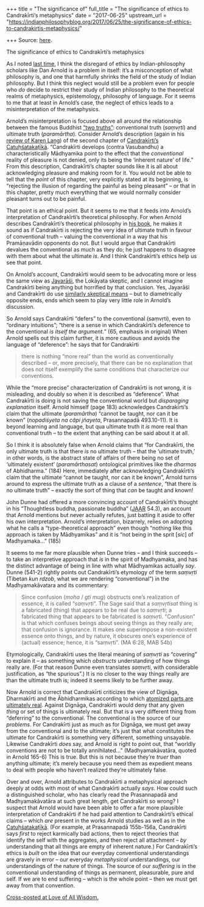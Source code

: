 +++
title = "The significance of"
full_title = "The significance of ethics to Candrakīrti’s metaphysics"
date = "2017-06-25"
upstream_url = "https://indianphilosophyblog.org/2017/06/25/the-significance-of-ethics-to-candrakirtis-metaphysics/"

+++
Source: [here](https://indianphilosophyblog.org/2017/06/25/the-significance-of-ethics-to-candrakirtis-metaphysics/).

The significance of ethics to Candrakīrti’s metaphysics

As I noted [last time](http://wp.me/p486Wp-L2), I think the disregard of
ethics by Indian-philosophy scholars like Dan Arnold is a problem in
itself: it’s a misconception of what philosophy is, and one that
harmfully shrinks the field of the study of Indian philosophy. But I
think this neglect would still be a problem even for people who *do*
decide to restrict their study of Indian philosophy to the theoretical
realms of metaphysics, epistemology, philosophy of language. For it
seems to me that at least in Arnold’s case, the neglect of ethics leads
to a misinterpretation of the metaphysics.

Arnold’s misinterpretation is focused above all around the relationship
between the famous Buddhist [“two
truths”]((https://plato.stanford.edu/entries/twotruths-india/)):
conventional truth (*saṃvṛti*) and ultimate truth (*paramārtha*).
Consider Arnold’s description (again in his [review of Karen
Lang](http://www.jstor.org.ezproxy.bu.edu/stable/4133502?seq=1#page_scan_tab_contents))
of the second chapter of [Candrakīrti’s
Catuḥśatakaṭīkā](http://www.amazon.com/Four-Illusions-Candrakirtis-Travelers-Bodhisattva/dp/0195151135).
“Candrakīrti develops (contra Vasubandhu) a characteristically
Mādhyamika point to the effect that the *conventional* reality of
pleasure is not denied, only its being the ‘inherent nature’ of life.”
From this description, Candrakīrti’s chapter sounds like it is all about
acknowledging pleasure and making room for it. You would not be able to
tell that the *point* of this chapter, very explicitly stated at its
beginning, is “rejecting the illusion of regarding the painful as being
pleasant” – or that in this chapter, pretty much everything that we
would normally consider pleasant turns out to be painful.

That point is an ethical point. But it seems to me that it feeds into
Arnold’s interpretation of Candrakīrti’s theoretical philosophy. For
when Arnold describes Candrakīrti’s theoretical philosophy in [his
book](http://www.amazon.com/Buddhists-Brahmins-Belief-Epistemology-Philosophy/dp/0231132816),
he makes it sound as if Candrakīrti is rejecting the very idea of
ultimate truth in favour of conventional truth – valuing the
conventional in a way that his Pramāṇavādin opponents do not. But I
would argue that Candrakīrti devalues the conventional as much as they
do; he just happens to disagree with them about what the ultimate *is*.
And I think Candrakīrti’s ethics help us see that point.

On Arnold’s account, Candrakīrti would seem to be advocating more or
less the same view as
[Jayarāśi](http://loveofallwisdom.com/blog/2010/12/skepticism-in-two-directions/),
the Lokāyata skeptic, and I cannot imagine Candrakīrti being anything
but horrified by that conclusion. Yes, Jayarāśi and Candrakīrti do use
[similarly skeptical
means](http://loveofallwisdom.com/blog/2010/12/skepticism-in-two-directions/)
– but to diametrically opposite ends, ends which seem to play very
little role in Arnold’s discussion.

So Arnold says Candrakīrti “defers” to the conventional (saṃvṛti), even
to “ordinary intuitions”; “there is a sense in which Candrakīrti’s
deference to the conventional *is itself the argument.*” (65, emphasis
in original) When Arnold spells out this claim further, it is more
cautious and avoids the language of “deference”: he says that for
Candrakīrti

> there is nothing “more real” than the world as conventionally
> described – or, more precisely, that there can be no explanation that
> does not itself exemplify the same conditions that characterize our
> conventions.

While the “more precise” characterization of Candrakīrti is not wrong,
it is misleading, and doubly so when it is described as “deference”.
What Candrakīrti is doing is not saving the conventional world but
*disparaging explanation* itself. Arnold himself (page 183) acknowledges
Candrakīrti’s claim that the ultimate (*paramārtha*) “cannot be taught,
nor can it be known” (*nopadiśyeta na câpi jñayeta*, Prasannapadā
493.10-11). It is beyond learning and language, but qua ultimate truth
it *is* more real than conventional truth – to the extent that anything
can be said about it at all.

So I think it is absolutely false when Arnold claims that “for
Candrakīrti, the only ultimate truth is that there *is* no ultimate
truth – that the ‘ultimate truth,’ in other words, is the abstract state
of affairs of there being no set of ‘ultimately existent’
(*paramārthasat*) ontological primitives like the *dharmas* of
Abhidharma.” (184) Here, immediately after acknowledging Candrakīrti’s
claim that the ultimate “cannot be taught, nor can it be known”, Arnold
turns around to express the ultimate truth as a clause of a *sentence*,
“that there is no ultimate truth” – exactly the sort of thing that *can*
be taught and known!

John Dunne had offered a more convincing account of Candrakīrti’s
thought in his “Thoughtless buddha, passionate buddha”
([JAAR](https://academic.oup.com/jaar) 54.3), an account that Arnold
mentions but never actually refutes, just batting it aside to offer his
own interpretation. Arnold’s interpretation, bizarrely, relies on
adopting what he calls a “type-theoretical approach” even though
“nothing like this approach is taken by Mādhyamikas” and it is “not
being in the sprit \[*sic*\] of Madhyamaka…” (185)

It seems to me far more plausible when Dunne tries – and I think
succeeds – to take an interpretive approach that *is* in the spirit of
Madhyamaka, and has the distinct advantage of being in line with what
Mādhyamikas actually *say*. Dunne (541-2) rightly points out
Candrakīrti’s etymology of the term *saṃvṛti* (Tibetan *kun rdzob*, what
we are rendering “conventional”) in the Madhyamakāvatara and its
commentary:

> Since confusion (*moha* / *gti mug*) obstructs one’s realization of
> essence, it is called “*saṃvṛti*“. The Sage said that a *saṃvṛtisat*
> thing is a fabricated (thing) that appears to be real due to
> *saṃvṛti*; a fabricated thing that appears to be fabricated is
> *saṃvṛti*. “Confusion” is that which confuses beings about seeing
> things as they really are; that confusion is ignorance. It makes one
> superimpose a non-existent essence onto things, and by nature, it
> obscures one’s experience of (actual) essence; hence, it is “saṃvṛti”.
> (MA 6:28, MAB 54b)

Etymologically, Candrakīrti uses the literal meaning of *saṃvṛti* as
“covering” to explain it – as something which *obstructs* understanding
of how things really are. (For that reason Dunne even translates
*saṃvṛti*, with considerable justification, as “the spurious”.) It is no
closer to the way things really are than the ultimate truth is; indeed
it seems likely to be further away.

Now Arnold is correct that Candrakīrti criticizes the view of Dignāga,
Dharmakīrti and the Ābhidharmikas according to which [atomized parts are
ultimately
real](http://loveofallwisdom.com/blog/2013/07/the-atomized-buddhist-individual/).
Against Dignāga, Candrakīrti would deny that any given *thing* or set of
things is ultimately real. But that is a very different thing from
“deferring” to the conventional. The conventional is the source of our
*problems*. For Candrakīrti just as much as for Dignāga, we must get
away from the conventional and to the ultimate; it’s just that what
constitutes the ultimate for Candrakīrti is something very different,
something unsayable. Likewise Candrakīrti *does* say, and Arnold is
right to point out, that “worldly conventions are not to be totally
annihilated…” (Madhyamakāvatāra, quoted in Arnold 165-6) This is true.
But this is not because they’re *truer* than anything ultimate; it’s
merely because you need them as expedient means to deal with people who
haven’t realized they’re ultimately false.

Over and over, Arnold attributes to Candrakīrti a metaphysical approach
deeply at odds with most of what Candrakīrti actually *says*. How could
such a distinguished scholar, who has clearly read the Prasannapadā and
Madhyamakāvatāra at such great length, get Candrakīrti so wrong? I
suspect that Arnold would have been able to offer a far more plausible
interpretation of Candrakīrti if he had paid attention to Candrakīrti’s
ethical claims – which *are* present in the works Arnold studies as well
as in the [Catuḥśatakaṭīkā](http://wp.me/pxfBj-12p). (For example, at
Prasannapadā 155b-156a, Candrakīrti says *first* to reject karmically
bad actions, then to reject theories that identify the self with the
aggregates, and then reject all attachment – *by* understanding that all
things are empty of inherent nature.) For Candrakīrti’s ethics is
*built* on the idea that our everyday conventional understandings are
gravely in error – our everyday *metaphysical* understandings, our
understandings of the nature of things. The source of our *suffering* is
in the conventional understanding of things as permanent, pleasurable,
pure and self. If we are to end suffering – which is the whole point –
then we must get away from that convention.

[Cross-posted at Love of All Wisdom.](http://wp.me/pxfBj-12C)
